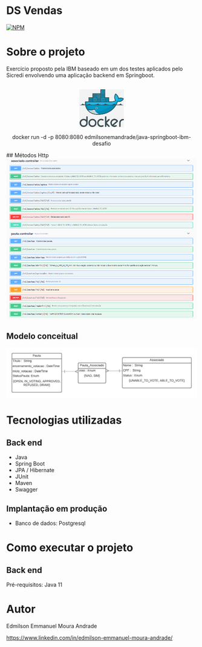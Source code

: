 # DS Vendas
[![NPM](https://img.shields.io/npm/l/react)](https://github.com/EdmilsonEMAndrade/projeto-sds3/blob/master/LICENSE) 

# Sobre o projeto

Exercício proposto pela IBM baseado em um dos testes aplicados pelo Sicredi envolvendo uma aplicação backend em Springboot.

##
<div align='center'>
<img src="./asset/docker.png"  height="100" alt="docker"/> 
  <p>docker run -d -p 8080:8080 edmilsonemandrade/java-springboot-ibm-desafio</p>
</div>
## Métodos Http
<img src="./asset/metodosHttp.PNG" alt="Métodos Http"/>


## Modelo conceitual
<img src="./asset/modelo_conceitual.jpeg" alt="Modelo Banco"/>

# Tecnologias utilizadas
## Back end
- Java
- Spring Boot
- JPA / Hibernate
- JUnit
- Maven
- Swagger
## Implantação em produção
- Banco de dados: Postgresql

# Como executar o projeto

## Back end
Pré-requisitos: Java 11

# Autor
Edmilson Emmanuel Moura Andrade

https://www.linkedin.com/in/edmilson-emmanuel-moura-andrade/
